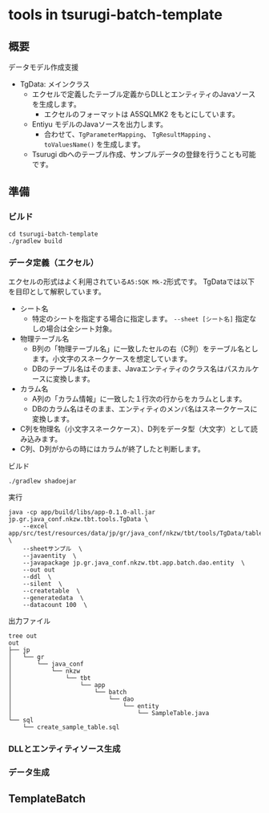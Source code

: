 # tools in tsurugi-batch-template
## 概要
データモデル作成支援

- TgData: メインクラス
  - エクセルで定義したテーブル定義からDLLとエンティティのJavaソースを生成します。
    - エクセルのフォーマットは A5SQLMK2 をもとにしています。
  - Entiyu モデルのJavaソースを出力します。
    - 合わせて、`TgParameterMapping`、 `TgResultMapping` 、　`toValuesName()` を生成します。
  - Tsurugi dbへのテーブル作成、サンプルデータの登録を行うことも可能です。

## 準備

### ビルド
```shell
cd tsurugi-batch-template
./gradlew build
```

### データ定義（エクセル）
エクセルの形式はよく利用されている`A5:SQK Mk-2`形式です。
TgDataでは以下を目印として解釈しています。
- シート名
  - 特定のシートを指定する場合に指定します。 `--sheet [シート名]` 指定なしの場合は全シート対象。
- 物理テーブル名
  - B列の「物理テーブル名」に一致したセルの右（C列）をテーブル名とします。小文字のスネークケースを想定しています。
  - DBのテーブル名はそのまま、Javaエンティティのクラス名はパスカルケースに変換します。
- カラム名
  - A列の「カラム情報」に一致した１行次の行からをカラムとします。
  - DBのカラム名はそのまま、エンティティのメンバ名はスネークケースに変換します。
- C列を物理名（小文字スネークケース）、D列をデータ型（大文字）として読み込みます。
- C列、D列がからの時にはカラムが終了したと判断します。

ビルド

```shell
./gradlew shadoejar
```

実行

```shell
java -cp app/build/libs/app-0.1.0-all.jar jp.gr.java_conf.nkzw.tbt.tools.TgData \
    --excel app/src/test/resources/data/jp/gr/java_conf/nkzw/tbt/tools/TgData/table_design.xlsx \
    --sheetサンプル  \
    --javaentity  \
    --javapackage jp.gr.java_conf.nkzw.tbt.app.batch.dao.entity  \
    --out out
    --ddl  \
    --silent  \
    --createtable  \
    --generatedata  \
    --datacount 100  \
```

出力ファイル

```shell
tree out 
out
├── jp
│   └── gr
│       └── java_conf
│           └── nkzw
│               └── tbt
│                   └── app
│                       └── batch
│                           └── dao
│                               └── entity
│                                   └── SampleTable.java
└── sql
    └── create_sample_table.sql
```
### DLLとエンティティソース生成

### データ生成

## TemplateBatch